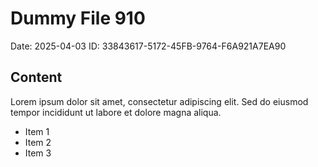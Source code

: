 # Dummy File 910

Date: 2025-04-03
ID: 33843617-5172-45FB-9764-F6A921A7EA90

## Content

Lorem ipsum dolor sit amet, consectetur adipiscing elit.
Sed do eiusmod tempor incididunt ut labore et dolore magna aliqua.

* Item 1
* Item 2
* Item 3

